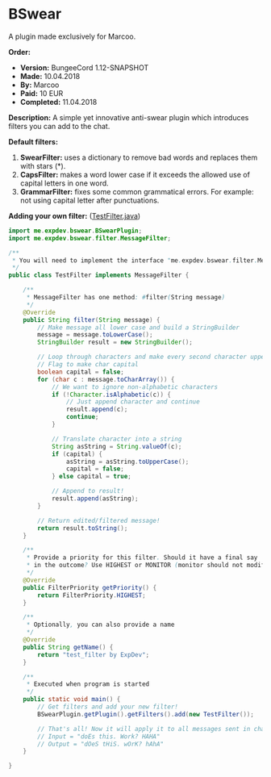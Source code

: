 # BSwear
A plugin made exclusively for Marcoo. 

**Order:**
* **Version:** BungeeCord 1.12-SNAPSHOT
* **Made:** 10.04.2018
* **By:** Marcoo
* **Paid:** 10 EUR
* **Completed:** 11.04.2018

**Description:** A simple yet innovative anti-swear plugin which introduces filters you can add to the chat.

**Default filters:**
1. **SwearFilter:** uses a dictionary to remove bad words and replaces them with stars (*).
2. **CapsFilter:** makes a word lower case if it exceeds the allowed use of capital letters in one word.
3. **GrammarFilter:** fixes some common grammatical errors. For example: not using capital letter after punctuations.

**Adding your own filter:** ([TestFilter.java](src/test/java/TestFilter.java))
```java
import me.expdev.bswear.BSwearPlugin;
import me.expdev.bswear.filter.MessageFilter;

/**
 * You will need to implement the interface "me.expdev.bswear.filter.MessageFilter"
 */
public class TestFilter implements MessageFilter {

    /**
     * MessageFilter has one method: #filter(String message)
     */
    @Override
    public String filter(String message) {
        // Make message all lower case and build a StringBuilder
        message = message.toLowerCase();
        StringBuilder result = new StringBuilder();

        // Loop through characters and make every second character uppercase
        // Flag to make char capital
        boolean capital = false;
        for (char c : message.toCharArray()) {
            // We want to ignore non-alphabetic characters
            if (!Character.isAlphabetic(c)) {
                // Just append character and continue
                result.append(c);
                continue;
            }

            // Translate character into a string
            String asString = String.valueOf(c);
            if (capital) {
                asString = asString.toUpperCase();
                capital = false;
            } else capital = true;

            // Append to result!
            result.append(asString);
        }

        // Return edited/filtered message!
        return result.toString();
    }

    /**
     * Provide a priority for this filter. Should it have a final say
     * in the outcome? Use HIGHEST or MONITOR (monitor should not modify outcome, just analyze).
     */
    @Override
    public FilterPriority getPriority() {
        return FilterPriority.HIGHEST;
    }

    /**
     * Optionally, you can also provide a name
     */
    @Override
    public String getName() {
        return "test_filter by ExpDev";
    }

    /**
     * Executed when program is started
     */
    public static void main() {
        // Get filters and add your new filter!
        BSwearPlugin.getPlugin().getFilters().add(new TestFilter());

        // That's all! Now it will apply it to all messages sent in chat
        // Input = "doEs this. Work? HAHA"
        // Output = "dOeS tHiS. wOrK? hAhA"
    }

}
```